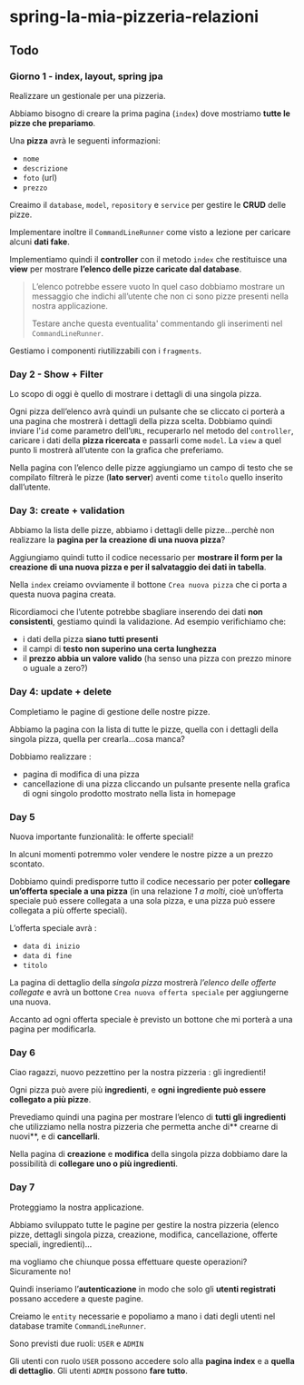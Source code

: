 # spring-la-mia-pizzeria-relazioni

## Todo
### Giorno 1 - index, layout, spring jpa
Realizzare un gestionale per una pizzeria. 

Abbiamo bisogno di creare la prima pagina (`index`) dove mostriamo **tutte le pizze che prepariamo**.

Una **pizza** avrà le seguenti informazioni:
- `nome`
- `descrizione`
- `foto` (url)
- `prezzo`

Creaimo il `database`, `model`, `repository` e `service` per gestire le **CRUD** delle pizze.

Implementare inoltre il `CommandLineRunner` come visto a lezione per caricare alcuni **dati fake**.

Implementiamo  quindi il **controller** con il metodo `index` che restituisce una **view** per mostrare **l’elenco delle pizze caricate dal database**.

> L’elenco potrebbe essere vuoto
> In quel caso dobbiamo mostrare un messaggio che indichi all’utente che non ci sono pizze presenti nella nostra applicazione. 
> 
> Testare anche questa eventualita' commentando gli inserimenti nel `CommandLineRunner`.

Gestiamo i componenti riutilizzabili con i `fragments`.


### Day 2 - Show + Filter
Lo scopo di oggi è quello di mostrare i dettagli di una singola pizza.

Ogni pizza dell’elenco avrà quindi un pulsante che se cliccato ci porterà a una pagina che mostrerà i dettagli della pizza scelta.
Dobbiamo quindi inviare l’`id` come parametro dell’`URL`, recuperarlo nel metodo del `controller`, caricare i dati della **pizza ricercata** e passarli come `model`.
La `view` a quel punto li mostrerà all’utente con la grafica che preferiamo.

Nella pagina con l’elenco delle pizze aggiungiamo un campo di testo che se compilato filtrerà le pizze (**lato server**) aventi come `titolo` quello inserito dall’utente.

### Day 3: create + validation
Abbiamo la lista delle pizze, abbiamo i dettagli delle pizze...perchè non realizzare la **pagina per la creazione di una nuova pizza**?

Aggiungiamo quindi tutto il codice necessario per **mostrare il form per la creazione di una nuova pizza e per il salvataggio dei dati in tabella**.

Nella `index` creiamo ovviamente il bottone `Crea nuova pizza` che ci porta a questa nuova pagina creata.

Ricordiamoci che l’utente potrebbe sbagliare inserendo dei dati **non consistenti**, gestiamo quindi la validazione. Ad esempio verifichiamo che:
- i dati della pizza **siano tutti presenti**
- il campi di **testo non superino una certa lunghezza**
- il **prezzo abbia un valore valido** (ha senso una pizza con prezzo minore o uguale a zero?)

### Day 4: update + delete
Completiamo le pagine di gestione delle nostre pizze.

Abbiamo la pagina con la lista di tutte le pizze, quella con i dettagli della singola pizza, quella per crearla...cosa manca?

Dobbiamo realizzare :
- pagina di modifica di una pizza
- cancellazione di una pizza cliccando un pulsante presente nella grafica di ogni singolo prodotto mostrato nella lista in homepage

### Day 5
Nuova importante funzionalità: le offerte speciali!

In alcuni momenti potremmo voler vendere le nostre pizze a un prezzo scontato.

Dobbiamo quindi predisporre tutto il codice necessario per poter **collegare un’offerta speciale a una pizza** (in una relazione *1 a molti*, cioè un’offerta speciale può essere collegata a una sola pizza, e una pizza può essere collegata a più offerte speciali).

L’offerta speciale avrà :
- `data di inizio`
- `data di fine`
- `titolo`

La pagina di dettaglio della *singola pizza* mostrerà *l’elenco delle offerte collegate* e avrà un bottone `Crea nuova offerta speciale` per aggiungerne una nuova.

Accanto ad ogni offerta speciale è previsto un bottone che mi porterà a una pagina per modificarla.

### Day 6
Ciao ragazzi,
nuovo pezzettino per la nostra pizzeria : gli ingredienti!

Ogni pizza può avere più **ingredienti**, e **ogni ingrediente può essere collegato a più pizze**.

Prevediamo quindi una pagina per mostrare l’elenco di **tutti gli ingredienti** che utilizziamo nella nostra pizzeria che permetta anche di** crearne di nuovi**, e di **cancellarli**.

Nella pagina di **creazione** e **modifica** della singola pizza dobbiamo dare la possibilità di **collegare uno o più ingredienti**.


### Day 7 
Proteggiamo la nostra applicazione.

Abbiamo sviluppato tutte le pagine per gestire la nostra pizzeria (elenco pizze, dettagli singola pizza, creazione, modifica, cancellazione, offerte speciali, ingredienti)…

ma vogliamo che chiunque possa effettuare queste operazioni?
Sicuramente no!

Quindi inseriamo l’**autenticazione** in modo che solo gli **utenti registrati** possano accedere a queste pagine.

Creiamo le `entity` necessarie e popoliamo a mano i dati degli utenti nel database tramite `CommandLineRunner`.

Sono previsti due ruoli: `USER` e `ADMIN`

Gli utenti con ruolo `USER` possono accedere solo alla **pagina index** e a **quella di dettaglio**.
Gli utenti `ADMIN` possono **fare tutto**.
